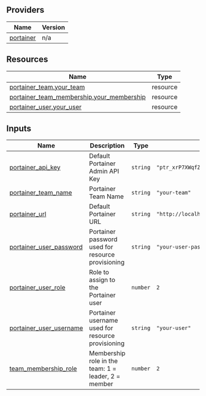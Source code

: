 <!-- BEGIN_TF_DOCS -->


## Providers

| Name | Version |
|------|---------|
| <a name="provider_portainer"></a> [portainer](#provider\_portainer) | n/a |

## Resources

| Name | Type |
|------|------|
| [portainer_team.your_team](https://registry.terraform.io/providers/grulicht/portainer/latest/docs/resources/team) | resource |
| [portainer_team_membership.your_membership](https://registry.terraform.io/providers/grulicht/portainer/latest/docs/resources/team_membership) | resource |
| [portainer_user.your_user](https://registry.terraform.io/providers/grulicht/portainer/latest/docs/resources/user) | resource |

## Inputs

| Name | Description | Type | Default | Required |
|------|-------------|------|---------|:--------:|
| <a name="input_portainer_api_key"></a> [portainer\_api\_key](#input\_portainer\_api\_key) | Default Portainer Admin API Key | `string` | `"ptr_xrP7XWqfZEOoaCJRu5c8qKaWuDtVc2Zb07Q5g22YpS8="` | no |
| <a name="input_portainer_team_name"></a> [portainer\_team\_name](#input\_portainer\_team\_name) | Portainer Team Name | `string` | `"your-team"` | no |
| <a name="input_portainer_url"></a> [portainer\_url](#input\_portainer\_url) | Default Portainer URL | `string` | `"http://localhost:9000"` | no |
| <a name="input_portainer_user_password"></a> [portainer\_user\_password](#input\_portainer\_user\_password) | Portainer password used for resource provisioning | `string` | `"your-user-password"` | no |
| <a name="input_portainer_user_role"></a> [portainer\_user\_role](#input\_portainer\_user\_role) | Role to assign to the Portainer user | `number` | `2` | no |
| <a name="input_portainer_user_username"></a> [portainer\_user\_username](#input\_portainer\_user\_username) | Portainer username used for resource provisioning | `string` | `"your-user"` | no |
| <a name="input_team_membership_role"></a> [team\_membership\_role](#input\_team\_membership\_role) | Membership role in the team: 1 = leader, 2 = member | `number` | `2` | no |
<!-- END_TF_DOCS -->